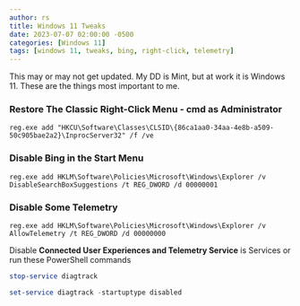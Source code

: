 ```yaml
---
author: rs
title: Windows 11 Tweaks
date: 2023-07-07 02:00:00 -0500 
categories: [Windows 11]
tags: [windows 11, tweaks, bing, right-click, telemetry]
---
```


This may or may not get updated. My DD is Mint, but at work it is Windows 11. These are the things most important to me.

### Restore The Classic Right-Click Menu - cmd as Administrator
```text
reg.exe add "HKCU\Software\Classes\CLSID\{86ca1aa0-34aa-4e8b-a509-50c905bae2a2}\InprocServer32" /f /ve
```

### Disable Bing in the Start Menu
```text
reg.exe add HKLM\Software\Policies\Microsoft\Windows\Explorer /v DisableSearchBoxSuggestions /t REG_DWORD /d 00000001
```

### Disable Some Telemetry
```text
reg.exe add HKLM\Software\Policies\Microsoft\Windows\Explorer /v AllowTelemetry /t REG_DWORD /d 00000000
```

Disable **Connected User Experiences and Telemetry Service** is Services or run these PowerShell commands
```powershell
stop-service diagtrack
```

```powershell
set-service diagtrack -startuptype disabled
```